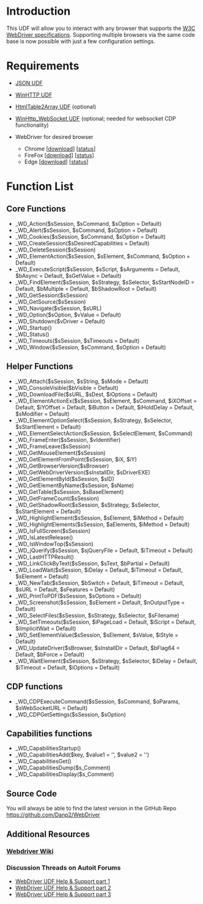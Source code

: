 # Introduction
This UDF will allow you to interact with any browser that supports the [W3C WebDriver specifications](https://www.w3.org/TR/webdriver/). Supporting multiple browsers via the same code base is now possible with just a few configuration settings.

# Requirements
- [JSON UDF](https://www.autoitscript.com/forum/topic/148114-a-non-strict-json-udf-jsmn)
- [WinHTTP UDF](https://www.autoitscript.com/forum/topic/84133-winhttp-functions/)
- [HtmlTable2Array UDF](https://www.autoitscript.com/forum/topic/167679-read-data-from-html-tables-from-raw-html-source/) (optional)
- [WinHttp_WebSocket UDF](https://github.com/Danp2/autoit-websocket) (optional; needed for websocket CDP functionality)

- WebDriver for desired browser
	- Chrome	[[download](https://sites.google.com/chromium.org/driver/)]	[[status](https://chromium.googlesource.com/chromium/src/+/master/docs/chromedriver_status.md)]
	- FireFox	[[download](https://github.com/mozilla/geckodriver/releases)]	[[status](https://developer.mozilla.org/en-US/docs/Mozilla/QA/Marionette/WebDriver/status)]
	- Edge	[[download](https://developer.microsoft.com/en-us/microsoft-edge/tools/webdriver/)]	[[status](https://docs.microsoft.com/en-us/microsoft-edge/webdriver#w3c-webdriver-specification-supporthttpsw3cgithubiowebdriverwebdriver-spechtml)]


# Function List

## Core Functions

- _WD_Action($sSession, $sCommand, $sOption = Default)
- _WD_Alert($sSession, $sCommand, $sOption = Default)
- _WD_Cookies($sSession, $sCommand, $sOption = Default)
- _WD_CreateSession($sDesiredCapabilities = Default)
- _WD_DeleteSession($sSession)
- _WD_ElementAction($sSession, $sElement, $sCommand, $sOption = Default)
- _WD_ExecuteScript($sSession, $sScript, $sArguments = Default, $bAsync = Default, $sGetValue = Default)
- _WD_FindElement($sSession, $sStrategy, $sSelector, $sStartNodeID = Default, $bMultiple = Default, $bShadowRoot = Default)
- _WD_GetSession($sSession)
- _WD_GetSource($sSession)
- _WD_Navigate($sSession, $sURL)
- _WD_Option($sOption, $vValue = Default)
- _WD_Shutdown($vDriver = Default)
- _WD_Startup()
- _WD_Status()
- _WD_Timeouts($sSession, $sTimeouts = Default)
- _WD_Window($sSession, $sCommand, $sOption = Default)

## Helper Functions

- _WD_Attach($sSession, $sString, $sMode = Default)
- _WD_ConsoleVisible($bVisible = Default)
- _WD_DownloadFile($sURL, $sDest, $iOptions = Default)
- _WD_ElementActionEx($sSession, $sElement, $sCommand, $iXOffset = Default, $iYOffset = Default, $iButton = Default, $iHoldDelay = Default, $sModifier = Default)
- _WD_ElementOptionSelect($sSession, $sStrategy, $sSelector, $sStartElement = Default)
- _WD_ElementSelectAction($sSession, $sSelectElement, $sCommand)
- _WD_FrameEnter($sSession, $vIdentifier)
- _WD_FrameLeave($sSession)
- _WD_GetMouseElement($sSession)
- _WD_GetElementFromPoint($sSession, $iX, $iY)
- _WD_GetBrowserVersion($sBrowser)
- _WD_GetWebDriverVersion($sInstallDir, $sDriverEXE)
- _WD_GetElementById($sSession, $sID)
- _WD_GetElementByName($sSession, $sName)
- _WD_GetTable($sSession, $sBaseElement)
- _WD_GetFrameCount($sSession)
- _WD_GetShadowRoot($sSession, $sStrategy, $sSelector, $sStartElement = Default)
- _WD_HighlightElement($sSession, $sElement, $iMethod = Default)
- _WD_HighlightElements($sSession, $aElements, $iMethod = Default)
- _WD_IsFullScreen($sSession)
- _WD_IsLatestRelease()
- _WD_IsWindowTop($sSession)
- _WD_jQuerify($sSession, $sjQueryFile = Default, $iTimeout = Default)
- _WD_LastHTTPResult()
- _WD_LinkClickByText($sSession, $sText, $bPartial = Default)
- _WD_LoadWait($sSession, $iDelay = Default, $iTimeout = Default, $sElement = Default)
- _WD_NewTab($sSession, $bSwitch = Default, $iTimeout = Default, $sURL = Default, $sFeatures = Default)
- _WD_PrintToPDF($sSession, $sOptions = Default)
- _WD_Screenshot($sSession, $sElement = Default, $nOutputType = Default)
- _WD_SelectFiles($sSession, $sStrategy, $sSelector, $sFilename)
- _WD_SetTimeouts($sSession, $iPageLoad = Default, $iScript = Default, $iImplicitWait = Default)
- _WD_SetElementValue($sSession, $sElement, $sValue, $iStyle = Default)
- _WD_UpdateDriver($sBrowser, $sInstallDir = Default, $bFlag64 = Default, $bForce = Default)
- _WD_WaitElement($sSession, $sStrategy, $sSelector, $iDelay = Default, $iTimeout = Default, $iOptions = Default)

## CDP functions

- _WD_CDPExecuteCommand($sSession, $sCommand, $oParams, $sWebSocketURL = Default)
- _WD_CDPGetSettings($sSession, $sOption)

## Capabilities functions

- _WD_CapabilitiesStartup()
- _WD_CapabilitiesAdd($key, $value1 = '', $value2 = '')
- _WD_CapabilitiesGet()
- _WD_CapabilitiesDump($s_Comment)
- _WD_CapabilitiesDisplay($s_Comment)

## Source Code
You will always be able to find the latest version in the GitHub Repo  https://github.com/Danp2/WebDriver

## Additional Resources
### [Webdriver Wiki](https://www.autoitscript.com/wiki/WebDriver)

### Discussion Threads on Autoit Forums
- [WebDriver UDF Help & Support part 1](https://www.autoitscript.com/forum/topic/192730-webdriver-udf-help-support/)
- [WebDriver UDF Help & Support part 2](https://www.autoitscript.com/forum/topic/201106-webdriver-udf-help-support-ii/)
- [WebDriver UDF Help & Support part 3](https://www.autoitscript.com/forum/topic/205553-webdriver-udf-help-support-iii/)
